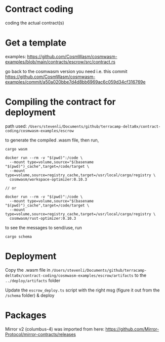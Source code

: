 # Contract coding

coding the actual contract(s)

# Get a template

examples: https://github.com/CosmWasm/cosmwasm-examples/blob/main/contracts/escrow/src/contract.rs

go back to the cosmwasm version you need i.e. this commit
https://github.com/CosmWasm/cosmwasm-examples/commit/a50a020bbe7d4d8bb6969ac6c059d34cf316769e

# Compiling the contract for deployment

path used: `/Users/stevenli/Documents/github/terracamp-delta0x/contract-coding/cosmwasm-examples/escrow`

to generate the compiled .wasm file, then run,

```
cargo wasm

docker run --rm -v "$(pwd)":/code \
  --mount type=volume,source="$(basename "$(pwd)")_cache",target=/code/target \
  --mount type=volume,source=registry_cache,target=/usr/local/cargo/registry \
  cosmwasm/workspace-optimizer:0.10.3

// or

docker run --rm -v "$(pwd)":/code \
  --mount type=volume,source="$(basename "$(pwd)")_cache",target=/code/target \
  --mount type=volume,source=registry_cache,target=/usr/local/cargo/registry \
  cosmwasm/rust-optimizer:0.10.3
```

to see the messages to send/use, run 

```
cargo schema
```

# Deployment

Copy the .wasm file in `/Users/stevenli/Documents/github/terracamp-delta0x/contract-coding/cosmwasm-examples/escrow/artifacts` to the `../deploy/artifacts` folder

Update the `escrow_deploy.ts` script with the right msg (figure it out from the `/schema` folder)  & deploy

# Packages

Mirror v2 (columbus-4) was imported from here: https://github.com/Mirror-Protocol/mirror-contracts/releases